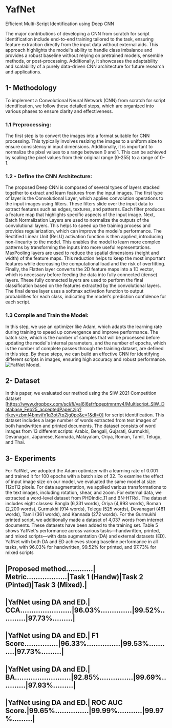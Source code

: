 # YafNet
Efficient Multi-Script Identification using Deep CNN

The major contributions of developing a CNN from scratch for script identification include end-to-end training tailored to the task, ensuring feature extraction directly from the input data without external aids. This approach highlights the model's ability to handle class imbalance and provides a robust baseline without relying on pretrained models, ensemble methods, or post-processing. Additionally, it showcases the adaptability and scalability of a purely data-driven CNN architecture for future research and applications.

## **1- Methodology**

To implement a Convolutional Neural Network (CNN) from scratch for script identification, we follow these detailed steps, which are organized into various phases to ensure clarity and effectiveness.
### **1.1 Preprocessing:** 
The first step is to convert the images into a format suitable for CNN processing. This typically involves resizing the images to a uniform size to ensure consistency in input dimensions. Additionally, it is important to normalize the pixel values to a range between 0 and 1. This can be achieved by scaling the pixel values from their original range (0-255) to a range of 0-1.
### **1.2 - Define the CNN Architecture:**
The proposed Deep CNN is composed of several types of layers stacked together to extract and learn features from the input images. The first type of layer is the Convolutional Layer, which applies convolution operations to the input images using filters. These filters slide over the input data to extract features such as edges, textures, and patterns. Each filter produces a feature map that highlights specific aspects of the input image. Next, Batch Normalization Layers are used to normalize the outputs of the convolutional layers. This helps to speed up the training process and provides regularization, which can improve the
model&#39;s performance. The Rectified Linear Unit (ReLU) activation function is then applied, introducing non-linearity to the model. This enables the model to learn more complex patterns by transforming the inputs into more useful representations.
MaxPooling layers are used to reduce the spatial dimensions (height and width) of the feature maps. This reduction helps to keep the most important features while decreasing the computational load and the risk of overfitting. Finally, the Flatten layer converts the 2D feature maps into a 1D vector, which is necessary before feeding the data into fully connected (dense) layers. These fully connected layers
are used to perform the final classification based on the features extracted by the convolutional layers. The final dense layer uses a softmax activation function to output probabilities for each class, indicating the model's prediction confidence for each script.
### **1.3 Compile and Train the Model:**
In this step, we use an optimizer like Adam, which adapts the learning rate during training to speed up convergence and improve performance. The batch size, which is the number of samples that will be processed before updating the model's internal parameters, and the number of epochs, which is the number of complete passes through the training dataset, are
defined in this step. By these steps, we can build an effective CNN for identifying different scripts in images, ensuring high accuracy and robust performance.
![YafNet Model.]([https://myoctocat.com/assets/images/base-octocat.svg](https://drive.google.com/file/d/1u2_RgT_1Xp-TvkiWH5cvDYzpaULdDSWV/view?usp=drive_link))
## **2- Dataset**
In this paper, we evaluated our method using the SIW 2021 Competition dataset [https://www.dropbox.com/scl/fi/val6l6sfrfpqeptmnrnv4/Multiscript_SIW_Database_Feb25_acceptedPaper.zip?rlkey=zbmf4bmvifn1q3ot7tp2jg0pe&e=1&dl=0] for script identification. This dataset includes a large number of words extracted from text images of both handwritten and printed documents. The dataset consists of word images from 13 different scripts: Arabic, Bengali, Gujarati, Gurmukhi, Devanagari, Japanese, Kannada, Malayalam, Oriya, Roman, Tamil, Telugu, and Thai.
## **3- Experiments**
For YafNet, we adopted the Adam optimizer with a learning rate of 0.001 and trained it for 100 epochs with a batch size of 32. To examine the effect of input image size on our model, we evaluated the same model at size: 112x112 pixels. 
For data augmentation, we applied various transformations to the text images, including rotation, shear, and zoom.
For external data, we extracted a word-level dataset from PHDIndic_11 and BN-HTRd . The dataset includes eight classes: Bangla (6,331 words), Oriya (4,993 words), Roman (2,200 words), Gurmukhi (914 words), Telegu (525 words), Devanagari (481 words), Tamil (361 words), and Kannada (272 words). For the Gurmukhi printed script, we additionally made a dataset of 4,037 words from internet documents. These datasets have been added to the training set.
Table 5 shows YafNet's performance across various tasks—handwritten, printed, and mixed scripts—with data augmentation (DA) and external datasets (ED). YafNet with both DA and ED achieves strong baseline performance in all tasks, with 96.03% for handwritten, 99.52% for printed, and 97.73% for mixed scripts  

|Proposed method............|  Metric..................|Task 1 (Handw)|Task 2 (Pinted)|Task 3 (Mixed).|
-------------------------------------------------------------------------------------------------------------------------------
|YafNet using DA and ED.| CCA.......................|96.03%..............|99.52%...........|97.73%.........|
-------------------------------------------------------------------------------------------------------------------------------
|YafNet using DA and ED.| F1 Score...............|96.33%...............|99.53%...........|97.73%.........|
-------------------------------------------------------------------------------------------------------------------------------
|YafNet using DA and ED.| BA.........................|92.85%...............|99.69%...........|97.93%.........|
-------------------------------------------------------------------------------------------------------------------------------
|YafNet using DA and ED.| ROC AUC Score.|99.65%...............|99.99%...........|99.97%.........|
-------------------------------------------------------------------------------------------------------------------------------
